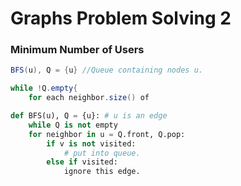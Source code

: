 # Graphs Problem Solving 2

### Minimum Number of Users 

```java
BFS(u), Q = {u} //Queue containing nodes u.

while !Q.empty{
    for each neighbor.size() of 
```

```python
def BFS(u), Q = {u}: # u is an edge
    while Q is not empty
    for neighbor in u = Q.front, Q.pop:
        if v is not visited:
            # put into queue.
        else if visited:
            ignore this edge.
```

